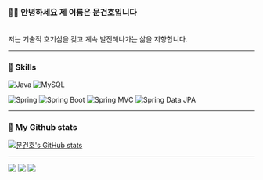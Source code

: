 ### 🙋‍♂️ 안녕하세요 제 이름은 문건호입니다

<br>
저는 기술적 호기심을 갖고 계속 발전해나가는 삶을 지향합니다.

---
### 🎇 Skills
![Java](https://img.shields.io/badge/-Java-007396?logo=java&logoColor=white)
![MySQL](https://img.shields.io/badge/-MySQL-4479A1?logo=mysql&logoColor=white)

![Spring](https://img.shields.io/badge/Spring-6DB33F.svg?&flat&logo=Spring&logoColor=white)
![Spring Boot](https://img.shields.io/badge/-Spring%20Boot-6DB33F?logo=spring%20boot&logoColor=white)
![Spring MVC](https://img.shields.io/badge/-Spring%20MVC-6DB33F)
![Spring Data JPA](https://img.shields.io/badge/-Spring%20Data%20JPA-6DB33F?)

---
### 🌌 My Github stats
[![문건호's GitHub stats](https://github-readme-stats.vercel.app/api?username=mgunho18)](https://github.com/anuraghazra/github-readme-stats)

---
<div>
 <span><a href="https://godeeper.tistory.com/" target="_blank"><img src="http://img.shields.io/badge/-Tech%20blog-black?style=flat-square&logo=tistory&logoColor=white"/></a><span>
 <span><img src="https://img.shields.io/badge/mgunho18@gmail.com-EA4335?style=flat-square&logo=Gmail&logoColor=white"/><span>
   <span><a href="https://hits.seeyoufarm.com"><img src="https://hits.seeyoufarm.com/api/count/incr/badge.svg?url=https%3A%2F%2Fgithub.com%2Fmgunho18&count_bg=%2379C83D&title_bg=%23555555&icon=github.svg&icon_color=%23E7E7E7&title=hits&edge_flat=false"/></a></span>
</div>
